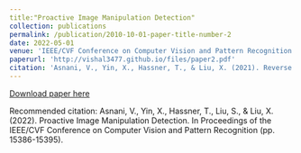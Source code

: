 ```yaml
---
title:"Proactive Image Manipulation Detection"
collection: publications
permalink: /publication/2010-10-01-paper-title-number-2
date: 2022-05-01
venue: 'IEEE/CVF Conference on Computer Vision and Pattern Recognition'
paperurl: 'http://vishal3477.github.io/files/paper2.pdf'
citation: 'Asnani, V., Yin, X., Hassner, T., & Liu, X. (2021). Reverse engineering of generative models: Inferring model hyperparameters from generated images. arXiv preprint arXiv:2106.07873.'
---
```


[Download paper here](http://vishal3477.github.io/files/paper2.pdf)

Recommended citation: Asnani, V., Yin, X., Hassner, T., Liu, S., & Liu, X. (2022). Proactive Image Manipulation Detection. In Proceedings of the IEEE/CVF Conference on Computer Vision and Pattern Recognition (pp. 15386-15395).